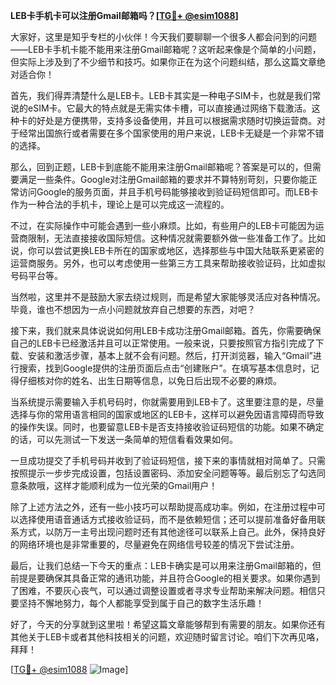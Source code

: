 **LEB卡手机卡可以注册Gmail邮箱吗？[[TG💪+ @esim1088](https://t.me/s/esim1088)]**

大家好，这里是知乎专栏的小伙伴！今天我们要聊聊一个很多人都会问到的问题——LEB卡手机卡能不能用来注册Gmail邮箱呢？这听起来像是个简单的小问题，但实际上涉及到了不少细节和技巧。如果你正在为这个问题纠结，那么这篇文章绝对适合你！

首先，我们得弄清楚什么是LEB卡。LEB卡其实是一种电子SIM卡，也就是我们常说的eSIM卡。它最大的特点就是无需实体卡槽，可以直接通过网络下载激活。这种卡的好处是方便携带，支持多设备使用，并且可以根据需求随时切换运营商。对于经常出国旅行或者需要在多个国家使用的用户来说，LEB卡无疑是一个非常不错的选择。

那么，回到正题，LEB卡到底能不能用来注册Gmail邮箱呢？答案是可以的，但需要满足一些条件。Google对注册Gmail邮箱的要求并不算特别苛刻，只要你能正常访问Google的服务页面，并且手机号码能够接收到验证码短信即可。而LEB卡作为一种合法的手机卡，理论上是可以完成这一流程的。

不过，在实际操作中可能会遇到一些小麻烦。比如，有些用户的LEB卡可能因为运营商限制，无法直接接收国际短信。这种情况就需要额外做一些准备工作了。比如说，你可以尝试更换LEB卡所在的国家或地区，选择那些与中国大陆联系更紧密的运营商服务。另外，也可以考虑使用一些第三方工具来帮助接收验证码，比如虚拟号码平台等。

当然啦，这里并不是鼓励大家去绕过规则，而是希望大家能够灵活应对各种情况。毕竟，谁也不想因为一点小问题就放弃自己想要的东西，对吧？

接下来，我们就来具体说说如何用LEB卡成功注册Gmail邮箱。首先，你需要确保自己的LEB卡已经激活并且可以正常使用。一般来说，只要按照官方指引完成了下载、安装和激活步骤，基本上就不会有问题。然后，打开浏览器，输入“Gmail”进行搜索，找到Google提供的注册页面后点击“创建账户”。在填写基本信息时，记得仔细核对你的姓名、出生日期等信息，以免日后出现不必要的麻烦。

当系统提示需要输入手机号码时，你就需要用到LEB卡了。这里要注意的是，尽量选择与你的常用语言相同的国家或地区的LEB卡，这样可以避免因语言障碍而导致的操作失误。同时，也要留意LEB卡是否支持接收验证码短信的功能。如果不确定的话，可以先测试一下发送一条简单的短信看看效果如何。

一旦成功提交了手机号码并收到了验证码短信，接下来的事情就相对简单了。只需按照提示一步步完成设置，包括设置密码、添加安全问题等等。最后别忘了勾选同意条款哦，这样才能顺利成为一位光荣的Gmail用户！

除了上述方法之外，还有一些小技巧可以帮助提高成功率。例如，在注册过程中可以选择使用语音通话方式接收验证码，而不是依赖短信；还可以提前准备好备用联系方式，以防万一主号出现问题时还有其他途径可以联系上自己。此外，保持良好的网络环境也是非常重要的，尽量避免在网络信号较差的情况下尝试注册。

最后，让我们总结一下今天的重点：LEB卡确实是可以用来注册Gmail邮箱的，但前提是要确保其具备正常的通讯功能，并且符合Google的相关要求。如果你遇到了困难，不要灰心丧气，可以通过调整设置或者寻求专业帮助来解决问题。相信只要坚持不懈地努力，每个人都能享受到属于自己的数字生活乐趣！

好了，今天的分享就到这里啦！希望这篇文章能够帮到有需要的朋友。如果你还有其他关于LEB卡或者其他科技相关的问题，欢迎随时留言讨论。咱们下次再见咯，拜拜！

[[TG💪+ @esim1088](https://t.me/s/esim1088) ![Image](https://i.postimg.cc/4NQfJmqS/Snipaste-2025-05-13-00-14-12.png)]